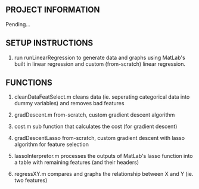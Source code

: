 ## PROJECT INFORMATION
Pending...

## SETUP INSTRUCTIONS
1) run runLinearRegression to generate data and graphs using MatLab's built in linear regression and custom (from-scratch) linear regression.

## FUNCTIONS
1) cleanDataFeatSelect.m
cleans data (ie. seperating categorical data into dummy variables) and removes bad features

2) gradDescent.m
from-scratch, custom gradient descent algorithm

3) cost.m
sub function that calculates the cost (for gradient descent)

4) gradDescentLasso
from-scratch, custom gradient descent with lasso algorithm for feature selection

5) lassoInterpretor.m
processes the outputs of MatLab's lasso function into a table with remaining features (and their headers)

6) regressXY.m
compares and graphs the relationship between X and Y (ie. two features)
